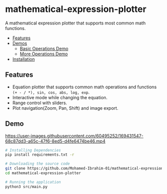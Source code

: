 # mathematical-expression-plotter
A mathematical expression plotter that supports most common math functions.
- [Features](#features)
- [Demos](#demos)
    - [Basic Operations Demo](#basic-operations-demo)
    - [More Operations Demo](#more-operations-and-invalid-warnings)
- [Installation](#installation)


## Features
- Equation plotter that supports common math operations and functions `(+ - / *), sin, cos, abs, log, exp`.
- Interactive mode while changing the equation.
- Range control with sliders.
- Plot navigation(Zoom, Pan, Shift) and image export.

## Demo



https://user-images.githubusercontent.com/60495252/169431547-68c87dd3-a65c-47f6-8ed5-d4fe6474be46.mp4




```bash
# Installing Dependencies
pip install requirements.txt -r

# Downloading the source code 
git clone https://github.com/Mohamed-Ibrahim-01/mathematical-expression-plotter.git
cd mathematical-expression-plotter

# Running the application 
python3 src/main.py
```

